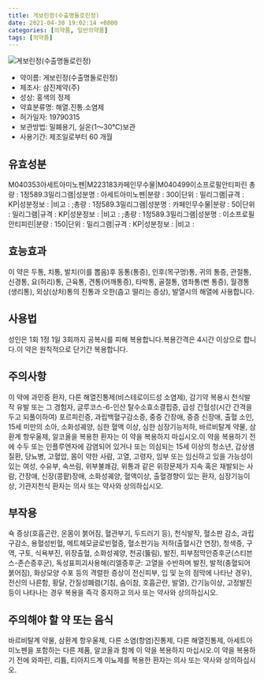 ```yaml
---
title: 게보린정(수출명돌로린정)
date: 2021-04-30 19:02:14 +0800
categories: [의약품, 일반의약품]
tags: [의약품]
---
```

![게보린정(수출명돌로린정)](https://nedrug.mfds.go.kr/pbp/cmn/itemImageDownload/1N5PLuAiUvi)

- 약이름: 게보린정(수출명돌로린정)
- 제조사: 삼진제약(주)
- 성상: 홍색의 정제
- 약효분류명: 해열.진통.소염제
- 허가일자: 19790315
- 보관방법: 밀폐용기, 실온(1～30℃)보관
- 사용기간: 제조일로부터 60 개월
## 유효성분
M040353아세트아미노펜|M223183카페인무수물|M040499이소프로필안티피린
총량 : 1정589.3밀리그램|성분명 : 아세트아미노펜|분량 : 300|단위 : 밀리그램|규격 : KP|성분정보 : |비고 : ;총량 : 1정589.3밀리그램|성분명 : 카페인무수물|분량 : 50|단위 : 밀리그램|규격 : KP|성분정보 : |비고 : ;총량 : 1정589.3밀리그램|성분명 : 이소프로필안티피린|분량 : 150|단위 : 밀리그램|규격 : KP|성분정보 : |비고 :
## 효능효과
이 약은 두통, 치통, 발치(이를 뽑음)후 동통(통증), 인후(목구멍)통, 귀의 통증, 관절통, 신경통, 요(허리)통, 근육통, 견통(어깨통증), 타박통, 골절통, 염좌통(삔 통증), 월경통(생리통), 외상(상처)통의 진통과 오한(춥고 떨리는 증상), 발열시의 해열에 사용합니다.
## 사용법
성인은 1회 1정 1일 3회까지 공복시를 피해 복용합니다.복용간격은 4시간 이상으로 합니다.이 약은 원칙적으로 단기간 복용합니다.
## 주의사항
이 약에 과민증 환자, 다른 해열진통제(비스테로이드성 소염제), 감기약 복용시 천식발작 유발 또는 그 경험자, 글루코스-6-인산 탈수소효소결핍증, 급성 간헐성(시간 간격을 두고 되풀이하여) 포르피린증, 과립백혈구감소증, 중증 간장애, 중증 신장애, 출혈 소인, 15세 미만의 소아, 소화성궤양, 심한 혈액 이상, 심한 심장기능저하, 바르비탈계 약물, 삼환계 항우울제, 알코올을 복용한 환자는 이 약을 복용하지 마십시오.이 약을 복용하기 전에 수두 또는 인플루엔자에 감염되어 있거나 또는 의심되는 15세 이상의 청소년, 갑상샘질환, 당뇨병, 고혈압, 몸이 약한 사람, 고열, 고령자, 임부 또는 임신하고 있을 가능성이 있는 여성, 수유부, 속쓰림, 위부불쾌감, 위통과 같은 위장문제가 지속 혹은 재발되는 사람, 간장애, 신장(콩팥)장애, 소화성궤양, 혈액이상, 출혈경향이 있는 환자, 심장기능이상, 기관지천식 환자는 의사 또는 약사와 상의하십시오.
## 부작용
쇽 증상(호흡곤란, 온몸이 붉어짐, 혈관부기, 두드러기 등), 천식발작, 혈소판 감소, 과립구감소, 용혈성빈혈, 메트헤모글로빈혈증, 혈소판기능 저하(출혈시간 연장), 청색증, 구역, 구토, 식욕부진, 위장출혈, 소화성궤양, 천공(뚫림), 발진, 피부점막안증후군(스티븐스-존슨증후군), 독성표피괴사용해(리엘증후군: 고열을 수반하며 발진, 발적(충혈되어 붉어짐), 화상모양 수포 등의 격렬한 증상이 전신피부, 입 및 눈의 점막에 나타난 경우), 전신의 나른함, 황달, 간질성폐렴(기침, 숨이참, 호흡곤란, 발열), 간기능이상, 고정발진 등이 나타나는 경우 복용을 즉각 중지하고 의사 또는 약사와 상의하십시오.
## 주의해야 할 약 또는 음식
바르비탈계 약물, 삼환계 항우울제, 다른 소염(항염)진통제, 다른 해열진통제, 아세트아미노펜을 포함하는 다른 제품, 알코올과 함께 이 약을 복용하지 마십시오.이 약을 복용하기 전에 와파린, 리튬, 티아지드계 이뇨제를 복용한 환자는 의사 또는 약사와 상의하십시오.
